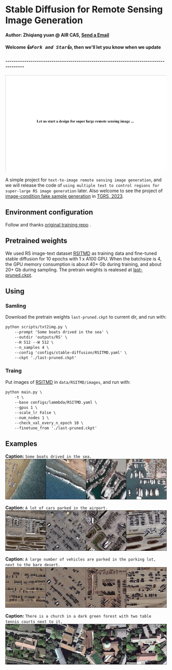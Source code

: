 # Stable Diffusion for Remote Sensing Image Generation

#### Author: Zhiqiang yuan @ AIR CAS,  [Send a Email](yuan_zhi_qiang@sina.cn)
#### Welcome :+1:_<big>`Fork and Star`</big>_:+1:, then we'll let you know when we update
#### -------------------------------------------------------------------------------------

![./assets/MAIN.png](./assets/MAIN.gif)

A simple project for `text-to-image remote sensing image generation`,
and we will release the code of `using multiple text to control regions for super-large RS image generation` later.
Also welcome to see the project of [image-condition fake sample generation](https://github.com/xiaoyuan1996/Controllable-Fake-Sample-Generation-for-RS) in [TGRS, 2023](https://ieeexplore.ieee.org/abstract/document/10105619/).

##  Environment configuration

Follow and thanks [original training repo](https://github.com/justinpinkney/stable-diffusion.git) .


## Pretrained weights

We used RS image-text dataset [RSITMD](https://github.com/xiaoyuan1996/AMFMN) as training data and fine-tuned stable diffusion for 10 epochs with 1 x A100 GPU.
When the batchsize is 4, the GPU memory consumption is about 40+ Gb during training, and about 20+ Gb during sampling.
The pretrain weights is realesed at [last-pruned.ckpt](https://drive.google.com/drive/folders/10vK3eNpIw7H3lxxZbB7NF2IZktGt95As?usp=sharing).

## Using

### Samling
Download the pretrain weights `last-pruned.ckpt` to current dir, and run with:
```commandline
python scripts/txt2img.py \
    --prompt 'Some boats drived in the sea' \
    --outdir 'outputs/RS' \
    --H 512 --W 512 \
    --n_samples 4 \
    --config 'configs/stable-diffusion/RSITMD.yaml' \
    --ckpt './last-pruned.ckpt'
```

### Traing
Put images of [RSITMD](https://github.com/xiaoyuan1996/AMFMN) in `data/RSITMD/images`, and run with:
```commandline
python main.py \
    -t \
    --base configs/lammbda/RSITMD.yaml \
    --gpus 1 \
    --scale_lr False \
    --num_nodes 1 \
    --check_val_every_n_epoch 10 \
    --finetune_from './last-pruned.ckpt'
```


## Examples
**Caption:** `Some boats drived in the sea.`
![./assets/shows1.png](./assets/shows1.png)

**Caption:** `A lot of cars parked in the airport.`
![./assets/shows2.png](./assets/shows2.png)

**Caption:** `A large number of vehicles are parked in the parking lot, next to the bare desert.`
![./assets/shows3.png](./assets/shows3.png)

**Caption:** `There is a church in a dark green forest with two table tennis courts next to it.`
![./assets/shows4.png](./assets/shows4.png)
